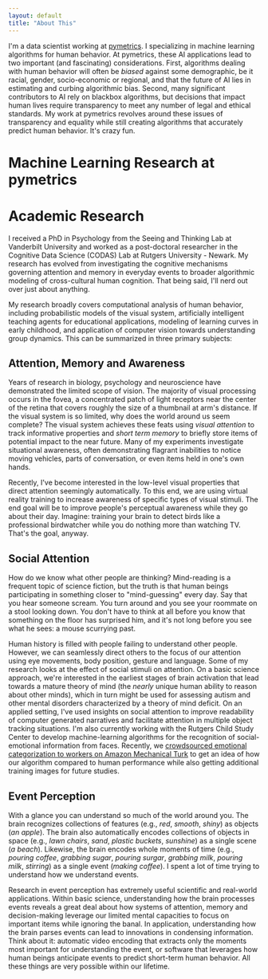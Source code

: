 ```yaml
---
layout: default
title: "About This"
---
```


I'm a data scientist working at <a href="https://www.pymetrics.com/">pymetrics</a>. I specializing in machine learning algorithms for human behavior. At pymetrics, these AI applications lead to two important (and fascinating) considerations. First, algorithms dealing with human behavior will often be *biased* against some demographic, be it racial, gender, socio-economic or regional, and that the future of AI lies in estimating and curbing algorithmic bias. Second, many significant contributors to AI rely on blackbox algorithms, but decisions that impact human lives require transparency to meet any number of legal and ethical standards. My work at pymetrics revolves around these issues of transparency and equality while still creating algorithms that accurately predict human behavior. It's crazy fun.

# Machine Learning Research at pymetrics

<stuff goes here>

# Academic Research

I received a PhD in Psychology from the Seeing and Thinking Lab at Vanderbilt University and worked as a post-doctoral researcher in the Cognitive Data Science (CODAS) Lab at Rutgers University - Newark. My research has evolved from investigating the cognitive mechanisms governing attention and memory in everyday events to broader algorithmic modeling of cross-cultural human cognition. That being said, I'll nerd out over just about anything.

My research broadly covers computational analysis of human behavior, including probabilistic models of the visual system, artificially intelligent teaching agents for educational applications, modeling of learning curves in early childhood, and application of computer vision towards understanding group dynamics. This can be summarized in three primary subjects:

## Attention, Memory and Awareness

Years of research in biology, psychology and neuroscience have demonstrated the limited scope of vision. The majority of visual processing occurs in the fovea, a concentrated patch of light receptors near the center of the retina that covers roughly the size of a thumbnail at arm's distance. If the visual system is so limited, why does the world around us seem complete? The visual system achieves these feats using *visual attention* to track informative properties and *short term memory* to briefly store items of potential impact to the near future. Many of my experiments investigate situational awareness, often demonstrating flagrant inabilities to notice moving vehicles, parts of conversation, or even items held in one's own hands.

Recently, I've become interested in the low-level visual properties that direct attention seemingly automatically. To this end, we are using virtual reality training to increase awareness of specific types of visual stimuli. The end goal will be to improve people's perceptual awareness while they go about their day. Imagine: training your brain to detect birds like a professional birdwatcher while you do nothing more than watching TV. That's the goal, anyway.

## Social Attention

How do we know what other people are thinking?  Mind-reading is a frequent topic of science fiction, but the truth is that human beings participating in something closer to "mind-guessing" every day. Say that you hear someone scream. You turn around and you see your roommate on a stool looking down. You don't have to think at all before you know that something on the floor has surprised him, and it's not long before you see what he sees: a mouse scurrying past.

Human history is filled with people failing to understand other people. However, we can seamlessly direct others to the focus of our attention using eye movements, body position, gesture and language. Some of my research looks at the effect of social stimuli on attention. On a basic science approach, we're interested in the earliest stages of brain activation that lead towards a mature theory of mind (the *nearly* unique human ability to reason about other minds), which in turn might be used for assessing autism and other mental disorders characterized by a theory of mind deficit. On an applied setting, I've used insights on social attention to improve readability of computer generated narratives and facilitate attention in multiple object tracking situations. I'm also currently working with the Rutgers Child Study Center to develop machine-learning algorithms for the recognition of social-emotional information from faces. Recently, we <a href="https://github.com/ljbaker/ljbaker.github.io/tree/master/face_cat_experiment">crowdsourced emotional categorization to workers on Amazon Mechanical Turk</a> to get an idea of how our algorithm compared to human performance while also getting additional training images for future studies.

## Event Perception

With a glance you can understand so much of the world around you. The brain recognizes collections of features (e.g., *red*, *smooth*, *shiny*) as objects (*an apple*). The brain also automatically encodes collections of objects in space (e.g., *lawn chairs*, *sand*, *plastic buckets*, *sunshine*) as a single scene (*a beach*). Likewise, the brain encodes whole moments of time (e.g., *pouring coffee*, *grabbing sugar*, *pouring surgar*, *grabbing milk*, *pouring milk*, *stirring*) as a single event (*making coffee*). I spent a lot of time trying to understand how we understand events.

Research in event perception has extremely useful scientific and real-world applications. Within basic science, understanding how the brain processes events reveals a great deal about how systems of attention, memory and decision-making leverage our limited mental capacities to focus on important items while ignoring the banal. In application, understanding how the brain parses events can lead to innovations in condensing information. Think about it: automatic video encoding that extracts only the moments most important for understanding the event, or software that leverages how human beings anticipate events to predict short-term human behavior. All these things are very possible within our lifetime.
